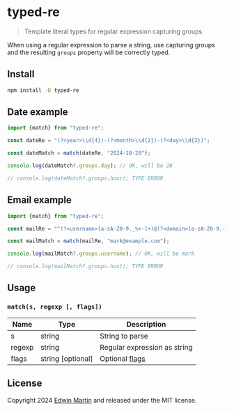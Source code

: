 # typed-re

> Template literal types for regular expression capturing groups

When using a regular expression to parse a string, use capturing groups and the resulting
`groups` property will be correctly typed.

## Install

```bash
npm install -D typed-re
```

## Date example

```typescript
import {match} from "typed-re";

const dateRe = "(?<year>\\d{4})-(?<month>\\d{2})-(?<day>\\d{2})";

const dateMatch = match(dateRe, "2024-10-28");

console.log(dateMatch?.groups.day); // OK, will be 28

// console.log(dateMatch?.groups.hour); TYPE ERROR
```

## Email example

```typescript
import {match} from "typed-re";

const mailRe = "^(?<username>[a-zA-Z0-9._%+-]+)@(?<domain>[a-zA-Z0-9.-]+\\.[a-zA-Z]{2,})$"

const mailMatch = match(mailRe, "mark@example.com");

console.log(mailMatch?.groups.username); // OK, will be mark

// console.log(mailMatch?.groups.host); TYPE ERROR
```

## Usage

### `match(s, regexp [, flags])`

| Name   | Type              | Description                  |
|--------|-------------------|------------------------------|
| s      | string            | String to parse              |
| regexp | string            | Regular expression as string |
| flags  | string [optional] | Optional [flags](https://developer.mozilla.org/en-US/docs/Web/JavaScript/Guide/Regular_expressions#advanced_searching_with_flags)        |



## License

Copyright 2024 [Edwin Martin](https://bitstorm.org/) and released under the MIT license.
